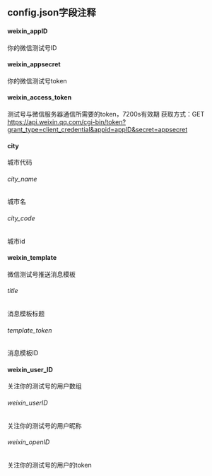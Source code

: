## config.json字段注释
#### weixin_appID
  你的微信测试号ID
  
#### weixin_appsecret
  你的微信测试号token

#### weixin_access_token
  测试号与微信服务器通信所需要的token，7200s有效期
  获取方式：GET https://api.weixin.qq.com/cgi-bin/token?grant_type=client_credential&appid=appID&secret=appsecret

#### city
  城市代码
###### city_name
  城市名
###### city_code
  城市id

  
#### weixin_template
  微信测试号推送消息模板

###### title
  消息模板标题
###### template_token
  消息模板ID


#### weixin_user_ID
  关注你的测试号的用户数组
    
###### weixin_userID
  关注你的测试号的用户昵称
###### weixin_openID
  关注你的测试号的用户的token
